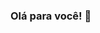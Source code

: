 ### Olá para você! 👋

<!--
**AndresaCA/AndresaCA** is a ✨ _special_ ✨ repository because its `README.md` (this file) appears on your GitHub profile.

Here are some ideas to get you started:

- 🌱 Estou aprendendo HTML, CSS e Javascript
-->
